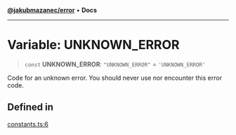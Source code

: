 [**@jakubmazanec/error**](../README.md) • **Docs**

---

# Variable: UNKNOWN_ERROR

> `const` **UNKNOWN_ERROR**: `"UNKNOWN_ERROR"` = `'UNKNOWN_ERROR'`

Code for an unknown error. You should never use nor encounter this error code.

## Defined in

[constants.ts:6](https://github.com/jakubmazanec/tools/blob/3137813ef46c72d3c081751f960a2aa2c61ad567/packages/error/source/constants.ts#L6)
